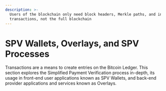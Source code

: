 ```yaml
---
description: >-
  Users of the blockchain only need block headers, Merkle paths, and input
  transactions, not the full blockchain
---
```


# SPV Wallets, Overlays, and SPV Processes

Transactions are a means to create entries on the Bitcoin Ledger. This section explores the Simplified Payment Verification process in-depth, its usage in front-end user applications known as SPV Wallets, and back-end provider applications and services known as Overlays.
